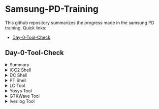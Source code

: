 # Samsung-PD-Training
This github repository summarizes the progress made in the samsung PD training. Quick links:

- [Day-0-Tool-Check](#day-0-Tool-Check)
  
## Day-0-Tool-Check
<details>
 <summary> Summary </summary>
Tool Check done for:
  >icc2_shell
  >pt_shell
  >dc_shell
  >lc_shell
  >Yosys
  >Gtkwave
  >Iverilog
</details>	
	
<details>
 <summary> ICC2 Shell </summary>

     
Below is the screenshot showing sucessful launch of icc2_shell:

<img width="1080" alt="yosys.png" src="./docs/assets/images/yosys.png">
</details>

<details>
 <summary> DC Shell </summary>

     
Below is the screenshot showing sucessful launch of icc2_shell:

<img width="1080" alt="yosys.png" src="https://github.com/05TharunKM/Samsung-PD-Training-/blob/b3d5ff03de18f59014c429833e49d704690d5c01/docs/assets/images/yosys.png">
</details>

<details>
 <summary> PT Shell </summary>

     
Below is the screenshot showing sucessful launch of icc2_shell:

<img width="1080" alt="yosys.png" src="https://github.com/05TharunKM/Samsung-PD-Training-/blob/b3d5ff03de18f59014c429833e49d704690d5c01/docs/assets/images/yosys.png">
</details>

<details>
 <summary> LC Tool </summary>

     
Below is the screenshot showing sucessful launch of icc2_shell:

<img width="1080" alt="yosys.png" src="https://github.com/05TharunKM/Samsung-PD-Training-/blob/b3d5ff03de18f59014c429833e49d704690d5c01/docs/assets/images/yosys.png">
</details>

 <details>
 <summary> Yosys Tool </summary>

     
Below is the screenshot showing sucessful launch of icc2_shell:

<img width="1080" alt="yosys.png" src="https://github.com/05TharunKM/Samsung-PD-Training-/blob/b3d5ff03de18f59014c429833e49d704690d5c01/docs/assets/images/yosys.png">
</details>

<details>
 <summary> GTKWave Tool </summary>

     
Below is the screenshot showing sucessful launch of icc2_shell:

<img width="1080" alt="yosys.png" src="https://github.com/05TharunKM/Samsung-PD-Training-/blob/b3d5ff03de18f59014c429833e49d704690d5c01/docs/assets/images/yosys.png">
</details>

<details>
 <summary> Iverilog Tool </summary>

     
Below is the screenshot showing sucessful launch of icc2_shell:

<img width="1080" alt="yosys.png" src="https://github.com/05TharunKM/Samsung-PD-Training-/blob/b3d5ff03de18f59014c429833e49d704690d5c01/docs/assets/images/yosys.png">
</details>

